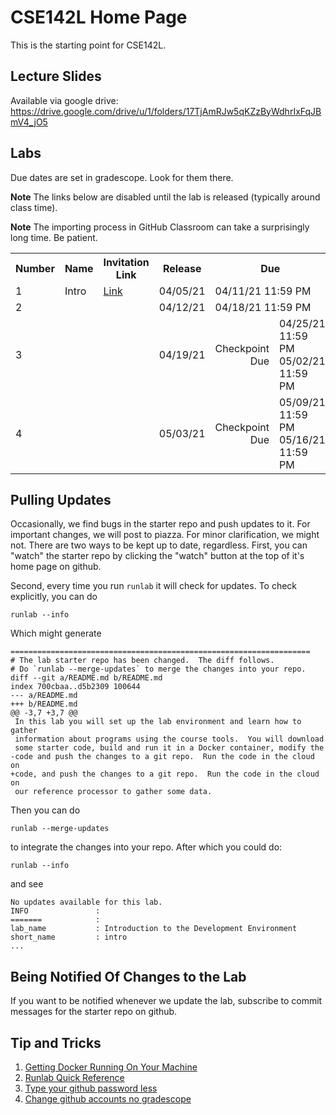 # CSE142L Home Page

This is the starting point for CSE142L.

## Lecture Slides

Available via google drive: https://drive.google.com/drive/u/1/folders/17TjAmRJw5qKZzByWdhrIxFqJBmV4_jO5

## Labs

Due dates are set in gradescope.  Look for them there.

**Note** The links below are disabled until the lab is released (typically around class time).

**Note** The importing process in GitHub Classroom can take a surprisingly long time.  Be patient.

<table>
 <tr><th>Number</th><th>Name</th><th>Invitation Link</th><th>Release</th><th colspan=2>Due</th><th>Starter Repo</th></tr>
 <tr><td>1</td><td>Intro</td><td><a href="https://classroom.github.com/a/gNSleHrN">Link</a></td><td>04/05/21</td><td colspan=2>04/11/21 11:59 PM</td><td><a href="https://github.com/CSE142/sp21-CSE142L-intro-starter">Link</a></td></tr>
 <tr><td>2</td><td></td><td></td><td>04/12/21</td><td colspan=2>04/18/21 11:59 PM</td><td></td></tr>
 <tr><td>3</td><td></td><td></td><td>04/19/21</td><td align=right>Checkpoint<br>Due</td><td>04/25/21 11:59 PM<br>05/02/21 11:59 PM</td><td></td></tr>
 <tr><td>4</td><td></td><td></td><td>05/03/21</td><td align=right>Checkpoint<br>Due</td><td>05/09/21 11:59 PM<br>05/16/21 11:59 PM</td><td></td></tr>
</table>

## Pulling Updates

Occasionally, we find bugs in the starter repo and push updates to it.  For important changes, we will post to piazza.  For minor clarification, we might not.  There are two ways to be kept up to date, regardless.  First, you can "watch" the starter repo by clicking the "watch" button at the top of it's home page on github.

Second, every time you run `runlab` it will check for updates.  To check explicitly, you can do

```
runlab --info
```

Which might generate

```
===================================================================
# The lab starter repo has been changed.  The diff follows.
# Do `runlab --merge-updates` to merge the changes into your repo.
diff --git a/README.md b/README.md
index 700cbaa..d5b2309 100644
--- a/README.md
+++ b/README.md
@@ -3,7 +3,7 @@
 In this lab you will set up the lab environment and learn how to gather
 information about programs using the course tools.  You will download
 some starter code, build and run it in a Docker container, modify the
-code and push the changes to a git repo.  Run the code in the cloud on
+code, and push the changes to a git repo.  Run the code in the cloud on
 our reference processor to gather some data.
```

Then you can do 

``` 
runlab --merge-updates
```

to integrate the changes into your repo.  After which you could do:

```
runlab --info
```

and see

```
No updates available for this lab.
INFO               :
=======            :
lab_name           : Introduction to the Development Environment
short_name         : intro
...
```

## Being Notified Of Changes to the Lab

If you want to be notified whenever we update the lab, subscribe to commit messages for the starter repo on github.

## Tip and Tricks

1. [Getting Docker Running On Your Machine](Getting-Docker.md)
2. [Runlab Quick Reference](runlab-quickref.md)
3. [Type your github password less](https://help.github.com/en/github/using-git/caching-your-github-password-in-git)
4. [Change github accounts no gradescope](use-a-different-github-account.md)


